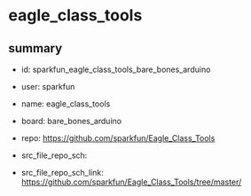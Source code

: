 # eagle_class_tools
 
## summary 
* id: sparkfun_eagle_class_tools_bare_bones_arduino
* user: sparkfun
* name: eagle_class_tools
* board: bare_bones_arduino
* repo: https://github.com/sparkfun/Eagle_Class_Tools



* src_file_repo_sch: 
* src_file_repo_sch_link: https://github.com/sparkfun/Eagle_Class_Tools/tree/master/




